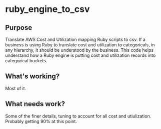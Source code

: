 # ruby_engine_to_csv

## Purpose

Translate AWS Cost and Utilization mapping Ruby scripts to csv.  If a business is using Ruby to translate cost and utilization to categoricals, in any hierarchy, it should be understood by the business.  This code helps understand how a Ruby engine is putting cost and utilization records into categorical buckets.

## What's working?

Most of it.  

## What needs work?

Some of the finer details, tuning to account for all cost and utiulization.  Probably getting 90% at this point.
